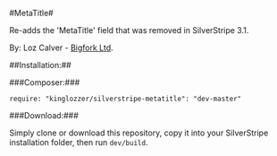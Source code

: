 #MetaTitle#

Re-adds the 'MetaTitle' field that was removed in SilverStripe 3.1.

By:
Loz Calver - [Bigfork Ltd](http://www.bigfork.co.uk/).

##Installation:##

###Composer:###

```
require: "kinglozzer/silverstripe-metatitle": "dev-master"
```

###Download:###

Simply clone or download this repository, copy it into your SilverStripe installation folder, then run `dev/build`.